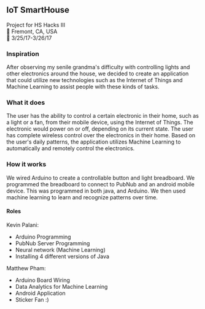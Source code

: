 ## IoT SmartHouse

Project for HS Hacks III <br>
:round_pushpin: 
Fremont, CA, USA<br>
:date: 3/25/17-3/26/17

### Inspiration

After observing my senile grandma's difficulty with controlling lights and other electronics around the house, we decided to create an application that could utilize new technologies such as the Internet of Things and Machine Learning to assist people with these kinds of tasks.

### What it does

The user has the ability to control a certain electronic in their home, such as a light or a fan, from their mobile device, using the Internet of Things. The electronic would power on or off, depending on its current state. The user has complete wireless control over the electronics in their home. Based on the user's daily patterns, the application utilizes Machine Learning to automatically and remotely control the electronics.

### How it works

We wired Arduino to create a controllable button and light breadboard. We programmed the breadboard to connect to PubNub and an android mobile device. This was programmed in both java, and Arduino. We then used machine learning to learn and recognize patterns over time.
#### Roles
Kevin Palani:
* Arduino Programming
* PubNub Server Programming
* Neural network (Machine Learning)
* Installing 4 different versions of Java 

 Matthew Pham:
* Arduino Board Wiring
* Data Analytics for Machine Learning
* Android Application
* Sticker Fan :) 
